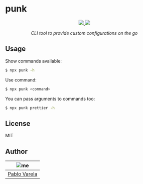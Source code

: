 # punk

<p align="center">
  <a href="https://github.com/pablopunk/miny"><img src="https://img.shields.io/badge/made_with-miny-1eced8.svg" /> </a>
  <a href="https://www.npmjs.com/package/punk"><img src="https://img.shields.io/npm/dt/punk.svg" /></a>
</p>

<p align="center">
  <i>CLI tool to provide custom configurations on the go</i>
</p>

## Usage

Show commands available:

```bash
$ npx punk -h
```

Use command:

```bash
$ npx punk <command>
```

You can pass arguments to commands too:

```bash
$ npx punk prettier -h
```

## License

MIT

## Author

| ![me](https://gravatar.com/avatar/fa50aeff0ddd6e63273a068b04353d9d?size=100) |
| ---------------------------------------------------------------------------- |
| [Pablo Varela](https://pablo.pink)                                           |
